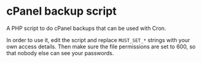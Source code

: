 # cPanel backup script

A PHP script to do cPanel backups that can be used with Cron.

In order to use it, edit the script and replace `MUST_SET_*` strings with your own access details. Then make sure the file permissions are set to 600, so that nobody else can see your passwords.
